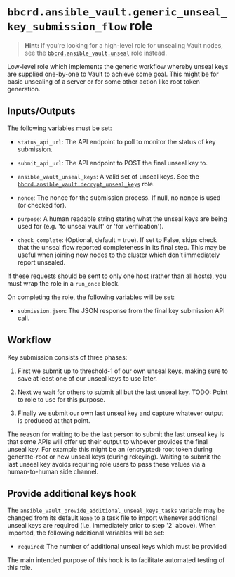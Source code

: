 `bbcrd.ansible_vault.generic_unseal_key_submission_flow` role
=============================================================

> **Hint:** If you're looking for a high-level role for unsealing Vault nodes,
> see the [`bbcrd.ansible_vault.unseal`](../unesal) role instead.

Low-level role which implements the generic workflow whereby unseal keys are
supplied one-by-one to Vault to achieve some goal. This might be for basic
unsealing of a server or for some other action like root token generation.


Inputs/Outputs
--------------

The following variables must be set:

* `status_api_url`: The API endpoint to poll to monitor the status of key
  submission.

* `submit_api_url`: The API endpoint to POST the final unseal key to.

* `ansible_vault_unseal_keys`: A valid set of unseal keys. See the
  [`bbcrd.ansible_vault.decrypt_unseal_keys`](../decrypt_unseal_keys) role.

* `nonce`: The nonce for the submission process. If null, no nonce is used
  (or checked for).

* `purpose`: A human readable string stating what the unseal keys are being
  used for (e.g. 'to unseal vault' or 'for verification').

* `check_complete`: (Optional, default = true). If set to False, skips check
  that the unseal flow reported completeness in its final step. This may be
  useful when joining new nodes to the cluster which don't immediately report
  unsealed.

If these requests should be sent to only one host (rather than all hosts),
you must wrap the role in a `run_once` block.

On completing the role, the following variables will be set:

* `submission.json`: The JSON response from the final key submission API call.


Workflow
--------

Key submission consists of three phases:

1. First we submit up to threshold-1 of our own unseal keys, making sure to
   save at least one of our unseal keys to use later.

2. Next we wait for others to submit all but the last unseal key.
   TODO: Point to role to use for this purpose.

3. Finally we submit our own last unseal key and capture whatever output is
   produced at that point.

The reason for waiting to be the last person to submit the last unseal key is
that some APIs will offer up their output to whoever provides the final unseal
key. For example this might be an (encrypted) root token during generate-root
or new unseal keys (during rekeying). Waiting to submit the last unseal key
avoids requiring role users to pass these values via a human-to-human side
channel.


Provide additional keys hook
----------------------------

The `ansible_vault_provide_additional_unseal_keys_tasks` variable may be
changed from its default `None` to a task file to import whenever additional
unseal keys are required (i.e. immediately prior to step '2' above). When
imported, the following additional variables will be set:

* `required`: The number of additional unseal keys which must be provided

The main intended purpose of this hook is to facilitate automated testing of
this role.
